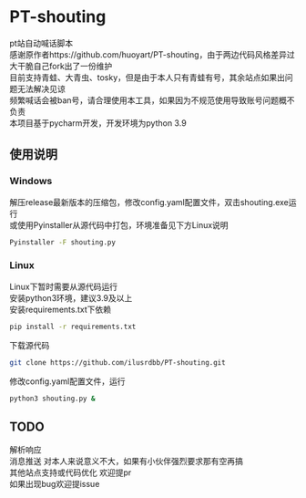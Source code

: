 # PT-shouting

pt站自动喊话脚本  
感谢原作者https://github.com/huoyart/PT-shouting，由于两边代码风格差异过大干脆自己fork出了一份维护   
目前支持青蛙、大青虫、tosky，但是由于本人只有青蛙有号，其余站点如果出问题无法解决见谅  
频繁喊话会被ban号，请合理使用本工具，如果因为不规范使用导致账号问题概不负责  
本项目基于pycharm开发，开发环境为python 3.9  

## 使用说明
### Windows
解压release最新版本的压缩包，修改config.yaml配置文件，双击shouting.exe运行  
或使用Pyinstaller从源代码中打包，环境准备见下方Linux说明  
~~~bash
Pyinstaller -F shouting.py
~~~
### Linux
Linux下暂时需要从源代码运行  
安装python3环境，建议3.9及以上  
安装requirements.txt下依赖  
~~~bash
pip install -r requirements.txt
~~~
下载源代码  
~~~bash
git clone https://github.com/ilusrdbb/PT-shouting.git
~~~
修改config.yaml配置文件，运行  
~~~bash
python3 shouting.py &
~~~

## TODO
解析响应  
消息推送 对本人来说意义不大，如果有小伙伴强烈要求那有空再搞  
其他站点支持或代码优化 欢迎提pr  
如果出现bug欢迎提issue  
